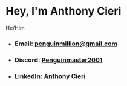# Hey, I'm Anthony Cieri
He/Him

- ### **Email**: [penguinmillion@gmail.com](mailto:penguinmillion@gmail.com)
- ### **Discord**: [Penguinmaster2001](discordapp.com/users/569956961039286284)
- ### **LinkedIn**: [Anthony Cieri](www.linkedin.com/in/anthony-cieri/)
